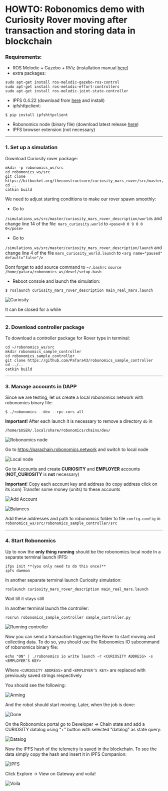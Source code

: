 # HOWTO: Robonomics demo with Curiosity Rover moving after transaction and storing data in blockchain

### Requirements:
- ROS Melodic + Gazebo + RViz (installation manual [here](http://wiki.ros.org/melodic/Installation))
- extra packages:
```shell
sudo apt-get install ros-melodic-gazebo-ros-control 
sudo apt-get install ros-melodic-effort-controllers
sudo apt-get install ros-melodic-joint-state-controller
```
- IPFS 0.4.22 (download from [here](https://dist.ipfs.io/go-ipfs/v0.4.22/go-ipfs_v0.4.22_linux-386.tar.gz) and install)
- ipfshttpclient:
```shell
$ pip install ipfshttpclient
```
- Robonomics node (binary file) (download latest release [here](https://github.com/airalab/robonomics/releases))
- IPFS browser extension (not necessary)

------------

### 1. Set up a simulation
Download Curiosity rover package:
```shell
mkdir -p robonomics_ws/src
cd robomonics_ws/src
git clone https://bitbucket.org/theconstructcore/curiosity_mars_rover/src/master/
cd ..
catkin build
```
We need to adjust starting conditions to make our rover spawn smoothly:
- Go to

`/simulations_ws/src/master/curiosity_mars_rover_description/worlds` and change line 14 of the file` mars_curiosity.world` to 
`<pose>0 0 9 0 0 0</pose>`

- Go to

`/simulations_ws/src/master/curiosity_mars_rover_description/launch` and change line 4 of the file `mars_curiosity_world.launch` to 
`<arg name="paused" default="false"/>`

Dont forget to add source command to `~/.bashrc`
`source /home/patara/robonomics_ws/devel/setup.bash`


- Reboot console and launch the simulation:

```shell
$ roslaunch curiosity_mars_rover_description main_real_mars.launch
```
![Curiosity](https://github.com/PaTara43/media/blob/master/Screenshot%20from%202020-08-27%2017-22-28.png?raw=true "Curiosity")

It can be closed for a while

------------

### 2. Download controller package
To download a controller package for Rover type in terminal:
```shell
cd ~/robonomics_ws/src
mkdir robonomics_sample_controller
cd robonomics_sample_controller
git clone https://github.com/PaTara43/robonomics_sample_controller
cd ../..
catkin build
```

------------

### 3. Manage accounts in DAPP
Since we are testing, let us create a local robonomics network with robonomics binary file:
```shell
$ ./robonomics --dev --rpc-cors all
```


**Important!** After each launch it is necessary to remove a directory `db` in

`/home/$USER/.local/share/robonomics/chains/dev/`



![Robonomics node](https://github.com/PaTara43/media/blob/master/Screenshot%20from%202020-08-27%2018-21-52.png?raw=true "Robonomics node")

Go to https://parachain.robonomics.network and switch to local node 

![Local node](https://wiki.robonomics.network/assets/static/robonomics-dapp-connect-local.09c0af9.8bb6632a8836118ad6b6049d0852c1eb.jpg "Local node")

Go to Accounts and create **CURIOSITY** and **EMPLOYER** accounts (**NOT_CURIOSITY** is **not** necessary)

**Important**! Copy each account key and address (to copy address click on its icon)
Transfer some money (units) to these accounts

![Add Account](https://github.com/PaTara43/media/blob/master/Screenshot%20from%202020-08-27%2018-27-47.png?raw=true "Add Account")

![Balances](https://github.com/PaTara43/media/blob/master/Screenshot%20from%202020-08-27%2018-33-14.png?raw=true "Balances")

Add these addresses and path to robonomics folder to file `config.config` in `robonomics_ws/src/robonomics_sample_controller/src`

------------


### 4. Start Robonomics
Up to now the **only thing running** should be the robonomics local node
In a separate terminal launch IPFS:
```shell
ifps init **(you only need to do this once)**
ipfs daemon
```

In another separate terminal launch Curiosity simulation:
```shell
roslaunch curiosity_mars_rover_description main_real_mars.launch
```
Wait till it stays still

In another terminal launch the controller:
```shell
rosrun robonomics_sample_controller sample_controller.py
```
![Running controller](https://github.com/PaTara43/media/blob/master/Screenshot%20from%202020-08-27%2018-46-30.png?raw=true "Running controller")

Now you can send a transaction triggering the Rover to start moving and collecting data. To do so, you should use the Robonomics IO subcommand of robonomics binary file:
```shell
echo "ON" | ./robonomics io write launch -r <CURIOSITY ADDRESS> -s <EMPLOYER’S KEY>
```
Where `<CURIOSITY ADDRESS>`  and `<EMPLOYER’S KEY>` are replaced with  previously saved strings respectively

You should see the following:

![Arming](https://github.com/PaTara43/media/blob/master/Screenshot%20from%202020-08-27%2018-58-36.png?raw=true "Arming")

And the robot should start moving. Later, when the job is done:

![Done](https://github.com/PaTara43/media/blob/master/Screenshot%20from%202020-08-27%2019-10-43.png?raw=true "Done")

On the Robonomics portal go to Developer -> Chain state and add a CURIOSITY datalog using “+” button with selected “datalog” as state query: 

![Datalog](https://github.com/PaTara43/media/blob/master/Screenshot%20from%202020-08-27%2019-16-49.png?raw=true "Datalog")

Now the IPFS hash of the telemetry is saved in the blockchain. To see the data simply copy the hash and insert it in IPFS Companion:

![IPFS](https://github.com/PaTara43/media/blob/master/Screenshot%20from%202020-08-27%2019-18-58.png?raw=true "IPFS")

Click Explore -> View on Gateway and voila!

![Voila](https://github.com/PaTara43/media/blob/master/Screenshot%20from%202020-08-27%2019-20-01.png?raw=true "Voila")



